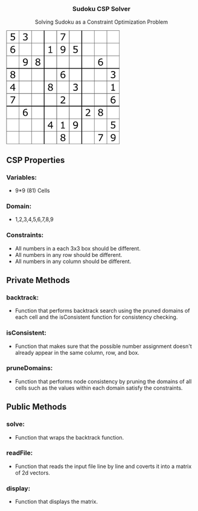 <!-- INTRO. -->
<br />
<p align="center">

  <h3 align="center">Sudoku CSP Solver</h3>

  <p align="center">
Solving Sudoku as a Constraint Optimization Problem
  </p>
  <img src="gitImgs/sudokuIcon.png?raw=true" align="center" width="300" >
</p>

## CSP Properties
### Variables: 
* 9*9 (81) Cells
### Domain: 
* 1,2,3,4,5,6,7,8,9
### Constraints: 
* All numbers in a each 3x3 box should be different.
* All numbers in any row should be different.
* All numbers in any column should be different.


## Private Methods
### backtrack: 
* Function that performs backtrack search using the pruned domains of each cell and the isConsistent function for consistency checking.
### isConsistent: 
* Function that makes sure that the possible number assignment doesn't already appear in the same column, row, and box.
### pruneDomains: 
* Function that performs node consistency by pruning the domains of all cells such as the values within each domain satisfy the constraints.

## Public Methods
### solve: 
* Function that wraps the backtrack function.
### readFile: 
* Function that reads the input file line by line and coverts it into a matrix of 2d vectors.
### display: 
* Function that displays the matrix.
